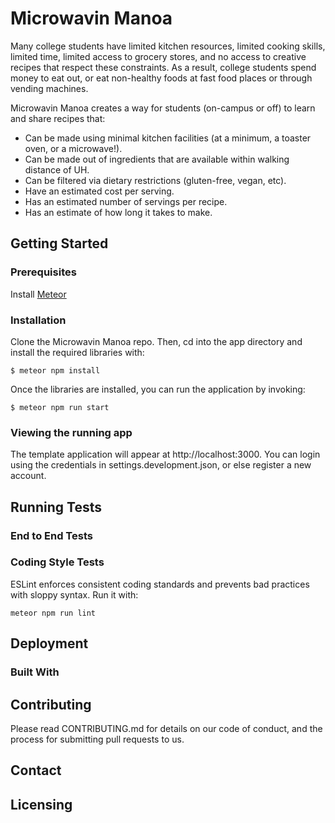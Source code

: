 # Microwavin Manoa
Many college students have limited kitchen resources, limited cooking skills, limited time, limited access to grocery stores, and no access to creative recipes that respect these constraints. As a result, college students spend money to eat out, or eat non-healthy foods at fast food places or through vending machines.

Microwavin Manoa creates a way for students (on-campus or off) to learn and share recipes that:
- Can be made using minimal kitchen facilities (at a minimum, a toaster oven, or a microwave!).
- Can be made out of ingredients that are available within walking distance of UH.
- Can be filtered via dietary restrictions (gluten-free, vegan, etc).
- Have an estimated cost per serving.
- Has an estimated number of servings per recipe.
- Has an estimate of how long it takes to make.

## Getting Started

### Prerequisites
Install [Meteor](https://v2-docs.meteor.com/install.html) 

### Installation
Clone the Microwavin Manoa repo. Then, cd into the app directory and install the required libraries with:

`$ meteor npm install`

Once the libraries are installed, you can run the application by invoking:

`$ meteor npm run start`

### Viewing the running app
The template application will appear at http://localhost:3000. You can login using the credentials in settings.development.json, or else register a new account.

## Running Tests 

### End to End Tests


### Coding Style Tests
ESLint enforces consistent coding standards and prevents bad practices with sloppy syntax. Run it with: 

`meteor npm run lint`

## Deployment

### Built With

## Contributing
Please read CONTRIBUTING.md for details on our code of conduct, and the process for submitting pull requests to us.

## Contact


## Licensing



